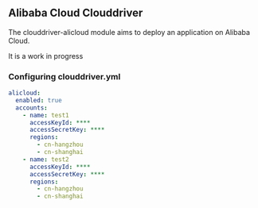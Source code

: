 ## Alibaba Cloud Clouddriver 

The clouddriver-alicloud module aims to deploy an application on Alibaba Cloud.

It is a work in progress

### Configuring clouddriver.yml

```yaml
alicloud:
  enabled: true
  accounts:
    - name: test1
      accessKeyId: ****
      accessSecretKey: ****
      regions:
        - cn-hangzhou
        - cn-shanghai
    - name: test2
      accessKeyId: ****
      accessSecretKey: ****
      regions:
        - cn-hangzhou
        - cn-shanghai

```